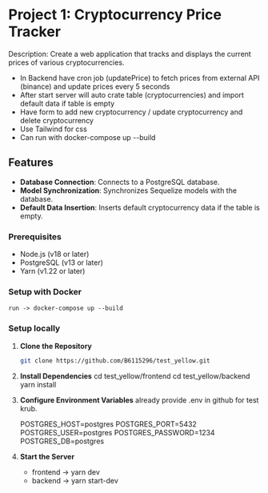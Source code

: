 # Project 1: Cryptocurrency Price Tracker

Description: Create a web application that tracks and displays the current prices
of various cryptocurrencies.

- In Backend have cron job (updatePrice) to fetch prices from external API (binance) and update prices every 5 seconds
- After start server will auto crate table (cryptocurrencies) and import default data if table is empty
- Have form to add new cryptocurrency / update cryptocurrency and delete cryptocurrency
- Use Tailwind for css
- Can run with docker-compose up --build

## Features

- **Database Connection**: Connects to a PostgreSQL database.
- **Model Synchronization**: Synchronizes Sequelize models with the database.
- **Default Data Insertion**: Inserts default cryptocurrency data if the table is empty.

### Prerequisites

- Node.js (v18 or later)
- PostgreSQL (v13 or later)
- Yarn (v1.22 or later)

### Setup with Docker
    run -> docker-compose up --build

### Setup locally

1. **Clone the Repository**

   ```bash
   git clone https://github.com/B6115296/test_yellow.git

2. **Install Dependencies**
    cd test_yellow/frontend
    cd test_yellow/backend
    yarn install

3. **Configure Environment Variables**
    already provide .env in github for test krub.

    POSTGRES_HOST=postgres
    POSTGRES_PORT=5432
    POSTGRES_USER=postgres
    POSTGRES_PASSWORD=1234
    POSTGRES_DB=postgres

4. **Start the Server**
    - frontend -> yarn dev
    - backend -> yarn start-dev
